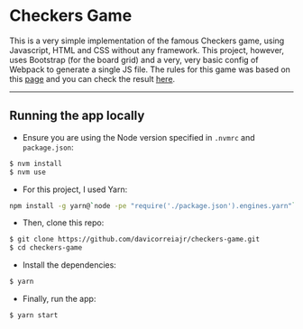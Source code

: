 # Checkers Game
This is a very simple implementation of the famous Checkers game, using Javascript, HTML and CSS without any framework. This project, however, uses Bootstrap (for the board grid) and a very, very basic config of Webpack to generate a single JS file.
The rules for this game was based on this [page](https://simple.wikipedia.org/wiki/Checkers) and you can check the result [here](https://dccj-checkers-game.herokuapp.com/).

---

## Running the app locally

- Ensure you are using the Node version specified in `.nvmrc` and `package.json`:
```bash
$ nvm install
$ nvm use
```

- For this project, I used Yarn:
```bash
npm install -g yarn@`node -pe "require('./package.json').engines.yarn"`
```

- Then, clone this repo:
```bash
$ git clone https://github.com/davicorreiajr/checkers-game.git
$ cd checkers-game
```

- Install the dependencies:
```bash
$ yarn
```

- Finally, run the app:
```bash
$ yarn start
```




